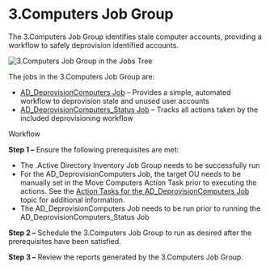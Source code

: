 # 3.Computers Job Group

The 3.Computers Job Group identifies stale computer accounts, providing a workflow to safely
deprovision identified accounts.

![3.Computers Job Group in the Jobs Tree](/img/product_docs/accessanalyzer/12.0/solutions/activedirectory/cleanup/computers/computersjobtree.webp)

The jobs in the 3.Computers Job Group are:

- [AD_DeprovisionComputers Job](/docs/accessanalyzer/12.0/solutions/activedirectory/cleanup/computers/ad_deprovisioncomputers.md) – Provides a simple, automated workflow
  to deprovision stale and unused user accounts
- [AD_DeprovisionComputers_Status Job](/docs/accessanalyzer/12.0/solutions/activedirectory/cleanup/computers/ad_deprovisioncomputers_status.md) – Tracks all actions taken
  by the included deprovisioning workflow

Workflow

**Step 1 –** Ensure the following prerequisites are met:

- The .Active Directory Inventory Job Group needs to be successfully run
- For the AD_DeprovisionComputers Job, the target OU needs to be manually set in the Move Computers
  Action Task prior to executing the actions. See the
  [Action Tasks for the AD_DeprovisionComputers Job](ad_deprovisioncomputers.md#action-tasks-for-the-ad_deprovisioncomputers-job)
  topic for additional information.
- The AD_DeprovisionComputers Job needs to be run prior to running the
  AD_DeprovisionComputers_Status Job

**Step 2 –** Schedule the 3.Computers Job Group to run as desired after the prerequisites have been
satisfied.

**Step 3 –** Review the reports generated by the 3.Computers Job Group.

